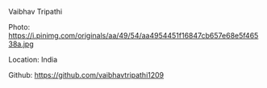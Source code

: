 Vaibhav Tripathi

Photo: https://i.pinimg.com/originals/aa/49/54/aa4954451f16847cb657e68e5f46538a.jpg

Location: India

Github: https://github.com/vaibhavtripathi1209
